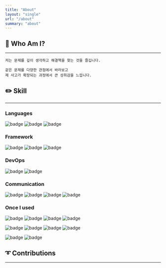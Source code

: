 ```yaml
---
title: "About"
layout: "single"
url: "/about"
summary: "about"
---
```


## 🤔 Who Am I?
---
    저는 문제를 깊이 생각하고 해결책을 찾는 것을 즐깁니다.

    같은 문제를 다양한 관점에서 바라보고    
    제 사고가 확장되는 과정에서 큰 성취감을 느낍니다.

## ✏️ Skill
---
### **Languages**
![badge](https://img.shields.io/badge/Java-black?style=flat&logo=openjdk&logoColor=white)
![badge](https://img.shields.io/badge/Javascript-F7DF1E?style=flat&logo=javascript&logoColor=white)
![badge](https://img.shields.io/badge/Oracle-F80000?style=flat&logo=oracle&logoColor=white)

### **Framework**
![badge](https://img.shields.io/badge/Spring-6DB33F?style=flat&logo=spring&logoColor=white)
![badge](https://img.shields.io/badge/SpringBoot-6DB33F?style=flat&logo=springboot&logoColor=white)
![badge](https://img.shields.io/badge/Mybatis--CD0000?style=flat)

### **DevOps**
![badge](https://img.shields.io/badge/AWS-232F3E?style=flat&logo=amazonwebservices&logoColor=white)
![badge](https://img.shields.io/badge/Gabia--3178C6?style=flat&logo=gabia&logoColor=white)

### **Communication**
![badge](https://img.shields.io/badge/Slack-4A154B?style=flat&logo=slack&logoColor=white)
![badge](https://img.shields.io/badge/Discord-5865F2?style=flat&logo=discord&logoColor=white)
![badge](https://img.shields.io/badge/Groupware-0866FF?style=flat&logo=messenger&logoColor=white)
![badge](https://img.shields.io/badge/Teams-5255aa)

### **Once I used**
![badge](https://img.shields.io/badge/C++-00599C?style=flat&logo=cplusplus&logoColor=white)
![badge](https://img.shields.io/badge/Python-3776AB?style=flat&logo=python&logoColor=white)
![badge](https://img.shields.io/badge/Typescript-3178C6?style=flat&logo=typescript&logoColor=white)
![badge](https://img.shields.io/badge/PostgreSQL-4169E1?style=flat&logo=postgresql&logoColor=white)

![badge](https://img.shields.io/badge/FastAPI-009688?style=flat&logo=fastapi&logoColor=white)
![badge](https://img.shields.io/badge/Node.js-5FA04E?style=flat&logo=nodedotjs&logoColor=white)
![badge](https://img.shields.io/badge/Next.js-000000?style=flat&logo=nextdotjs&logoColor=white)
![badge](https://img.shields.io/badge/Hibernate-59666C?style=flat&logo=hibernate&logoColor=white)

![badge](https://img.shields.io/badge/GCP-4285F4?style=flat&logo=googlecloud&logoColor=white)
![badge](https://img.shields.io/badge/Bigquery-669DF6?style=flat&logo=googlebigquery&logoColor=white)

## ➰ Contributions
---